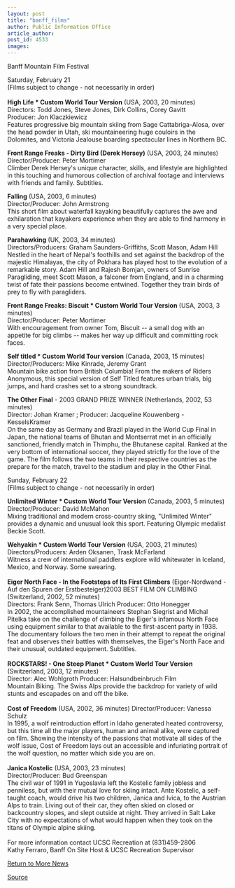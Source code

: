 ```yaml
---
layout: post
title: "banff_films"
author: Public Information Office
article_author: 
post_id: 4533
images:
---
```


<p class="pagehead">
  Banff Mountain Film Festival
</p>
<p>
  <span class="sectionhead">Saturday, February 21<br></span>(Films subject to change - not necessarily in order)<br>
  <br>
  <b>High Life * Custom World Tour Version</b> (USA, 2003, 20 minutes)<br>
  Directors: Todd Jones, Steve Jones, Dirk Collins, Corey Gavitt<br>
  Producer: Jon Klaczkiewicz<br>
  Features progressive big mountain skiing from Sage Cattabriga-Alosa, over the head powder in Utah, ski mountaineering huge couloirs in the Dolomites, and Victoria Jealouse boarding spectacular lines in Northern BC.<br>
</p>
<p>
  <b>Front Range Freaks - Dirty Bird (Derek Hersey)</b> (USA, 2003, 24 minutes)<br>
  Director/Producer: Peter Mortimer<br>
  Climber Derek Hersey's unique character, skills, and lifestyle are highlighted in this touching and humorous collection of archival footage and interviews with friends and family. Subtitles.
</p>
<p>
  <b>Falling</b> (USA, 2003, 6 minutes)<br>
  Director/Producer: John Armstrong<br>
  This short film about waterfall kayaking beautifully captures the awe and exhilaration that kayakers experience when they are able to find harmony in a very special place.
</p>
<p>
  <b>Parahawking</b> (UK, 2003, 34 minutes)<br>
  Directors/Producers: Graham Saunders-Griffiths, Scott Mason, Adam Hill<br>
  Nestled in the heart of Nepal's foothills and set against the backdrop of the majestic Himalayas, the city of Pokhara has played host to the evolution of a remarkable story. Adam Hill and Rajesh Bomjan, owners of Sunrise Paragliding, meet Scott Mason, a falconer from England, and in a charming twist of fate their passions become entwined. Together they train birds of prey to fly with paragliders.
</p>
<p>
  <b>Front Range Freaks: Biscuit * Custom World Tour Version</b> (USA, 2003, 3 minutes)<br>
  Director/Producer: Peter Mortimer<br>
  With encouragement from owner Tom, Biscuit -- a small dog with an appetite for big climbs -- makes her way up difficult and committing rock faces.
</p>
<p>
  <b>Self titled * Custom World Tour version</b> (Canada, 2003, 15 minutes)<br>
  Director/Producers: Mike Kinrade, Jeremy Grant<br>
  Mountain bike action from British Columbia! From the makers of Riders Anonymous, this special version of Self Titled features urban trials, big jumps, and hard crashes set to a strong soundtrack.
</p>
<p>
  <b>The Other Final</b> - 2003 GRAND PRIZE WINNER (Netherlands, 2002, 53 minutes)<br>
  Director: Johan Kramer ; Producer: Jacqueline Kouwenberg - KesselsKramer<br>
  On the same day as Germany and Brazil played in the World Cup Final in Japan, the national teams of Bhutan and Montserrat met in an officially sanctioned, friendly match in Thimphu, the Bhutanese capital. Ranked at the very bottom of international soccer, they played strictly for the love of the game. The film follows the two teams in their respective countries as the prepare for the match, travel to the stadium and play in the Other Final.<br>
</p>
<p>
  <span class="sectionhead">Sunday, February 22</span><br>
  (Films subject to change - not necessarily in order)
</p>
<p>
  <b>Unlimited Winter * Custom World Tour Version</b> (Canada, 2003, 5 minutes)<br>
  Director/Producer: David McMahon<br>
  Mixing traditional and modern cross-country skiing, "Unlimited Winter" provides a dynamic and unusual look this sport. Featuring Olympic medalist Beckie Scott.
</p>
<p>
  <b>Wehyakin * Custom World Tour Version</b> (USA, 2003, 21 minutes)<br>
  Directors/Producers: Arden Oksanen, Trask McFarland<br>
  Witness a crew of international paddlers explore wild whitewater in Iceland, Mexico, and Norway. Some swearing.<br>
  <br>
  <b>Eiger North Face - In the Footsteps of Its First Climbers</b> (Eiger-Nordwand - Auf den Spuren der Erstbesteiger)2003 BEST FILM ON CLIMBING<br>
  (Switzerland, 2002, 52 minutes)<br>
  Directors: Frank Senn, Thomas Ulrich Producer: Otto Honegger<br>
  In 2002, the accomplished mountaineers Stephan Siegrist and Michal Pitelka take on the challenge of climbing the Eiger's infamous North Face using equipment similar to that available to the first-ascent party in 1938. The documentary follows the two men in their attempt to repeat the original feat and observes their battles with themselves, the Eiger's North Face and their unusual, outdated equipment. Subtitles.<br>
  <br>
  <b>ROCKSTARS! - One Steep Planet * Custom World Tour Version</b><br>
  (Switzerland, 2003, 12 minutes)<br>
  Director: Alec Wohlgroth Producer: Halsundbeinbruch Film<br>
  Mountain Biking. The Swiss Alps provide the backdrop for variety of wild stunts and escapades on and off the bike.<br>
  <br>
  <b>Cost of Freedom</b> (USA, 2002, 36 minutes) Director/Producer: Vanessa Schulz<br>
  In 1995, a wolf reintroduction effort in Idaho generated heated controversy, but this time all the major players, human and animal alike, were captured on film. Showing the intensity of the passions that motivate all sides of the wolf issue, Cost of Freedom lays out an accessible and infuriating portrait of the wolf question, no matter which side you are on.<br>
  <br>
  <b>Janica Kostelic</b> (USA, 2003, 23 minutes)<br>
  Director/Producer: Bud Greenspan<br>
  The civil war of 1991 in Yugoslavia left the Kostelic family jobless and penniless, but with their mutual love for skiing intact. Ante Kostelic, a self-taught coach, would drive his two children, Janica and Ivica, to the Austrian Alps to train. Living out of their car, they often skied on closed or backcountry slopes, and slept outside at night. They arrived in Salt Lake City with no expectations of what would happen when they took on the titans of Olympic alpine skiing.<br>
  <br>
  For more information contact UCSC Recreation at (831)459-2806<br>
  Kathy Ferraro, Banff On Site Host &amp; UCSC Recreation Supervisor<br>
</p>
<p>
  <a href="morenews.html">Return to More News</a><br>
</p>
<p><a href="http://www1.ucsc.edu/currents/03-04/02-16/banff_films.html" title="Permalink to banff_films">Source</a></p>
